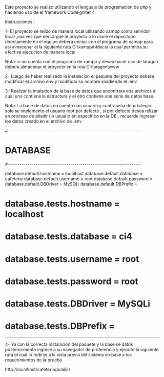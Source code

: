 Este proyecto se realizo utilizando el lenguaje de programacion de php y haciendo uso de el framework Codeigniter 4 

Instrucciones :

1- El proyecto se relizo de manera local utilizando  xampp como servidor local ,una vez que dercargue le proyecto o lo clone el repositorio  directamente en el equipo debera contar con el programa de xampp  para asi almacenar el la siguiente ruta C:\xampp\htdocs\  la cual permitira su efectiva ejecucion de manera local.

Nota: si no cuenta con el programa de xampp y desea hacer uso de laragon debera almacenar el proyecto en la ruta C:\laragon\www

2- Luego  de haber realizado la instalacion el paquete del proyecto debera modificar el archivo env y modificar su nombre añadiendo el .env

3- Realizar la intalacion de la base de datos que encontrara dos archivos el cual uno contiene la estructura y el otro contiene una serie de datos base.

Nota: La base de datos no cuenta con usuario y contraseña de privilegio solo se implemento el usuario root por defecto , si por defecto desea relizar en proceso de añadir un  usuario en especifico en la DB , recuerde ingresar los datos creado en el archivo de .env 


#--------------------------------------------------------------------
# DATABASE
#--------------------------------------------------------------------

database.default.hostname = localhost
database.default.database = cafeteria
database.default.username = root
database.default.password = 
database.default.DBDriver = MySQLi
database.default.DBPrefix =

# database.tests.hostname = localhost
# database.tests.database = ci4
# database.tests.username = root
# database.tests.password = root
# database.tests.DBDriver = MySQLi
# database.tests.DBPrefix =
______________________________________________________________________________________________________________


4- Ya con la correcta instalación del paquete y la base se datos posteriormente ingrese a su navegador de preferencia y ejecute la siguiente ruta el cual lo redirije a la vista previa del sistema en base a los requerimientos de la prueba

http://localhost/cafeteria/public/

